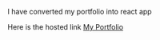 I have converted my portfolio into react app 

Here is the hosted link [My Portfolio](https://reactportfoliopranav.netlify.app/)
